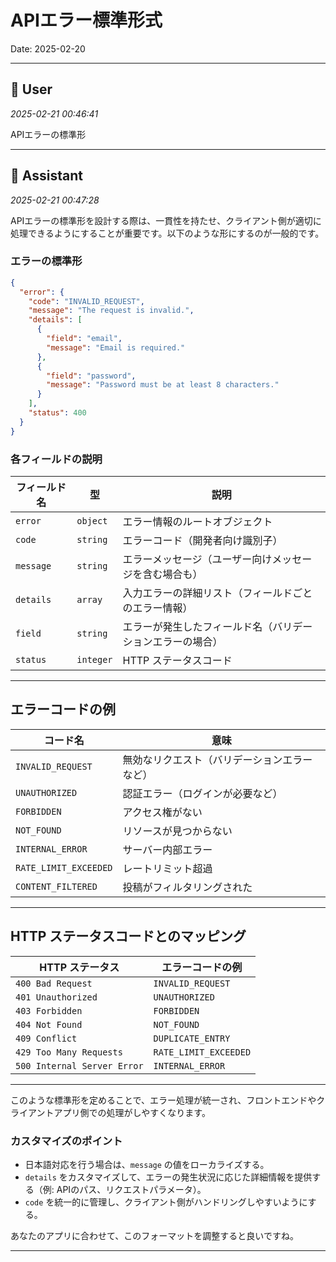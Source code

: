 # APIエラー標準形式

Date: 2025-02-20

---

## 👤 User
*2025-02-21 00:46:41*

APIエラーの標準形

---

## 🤖 Assistant
*2025-02-21 00:47:28*

APIエラーの標準形を設計する際は、一貫性を持たせ、クライアント側が適切に処理できるようにすることが重要です。以下のような形にするのが一般的です。

### **エラーの標準形**
```json
{
  "error": {
    "code": "INVALID_REQUEST",
    "message": "The request is invalid.",
    "details": [
      {
        "field": "email",
        "message": "Email is required."
      },
      {
        "field": "password",
        "message": "Password must be at least 8 characters."
      }
    ],
    "status": 400
  }
}
```

### **各フィールドの説明**
| フィールド名      | 型           | 説明 |
|----------------|------------|------|
| `error`       | `object`    | エラー情報のルートオブジェクト |
| `code`        | `string`    | エラーコード（開発者向け識別子） |
| `message`     | `string`    | エラーメッセージ（ユーザー向けメッセージを含む場合も） |
| `details`     | `array`     | 入力エラーの詳細リスト（フィールドごとのエラー情報） |
| `field`       | `string`    | エラーが発生したフィールド名（バリデーションエラーの場合） |
| `status`      | `integer`   | HTTP ステータスコード |

---

## **エラーコードの例**
| コード名 | 意味 |
|---------|------|
| `INVALID_REQUEST` | 無効なリクエスト（バリデーションエラーなど） |
| `UNAUTHORIZED` | 認証エラー（ログインが必要など） |
| `FORBIDDEN` | アクセス権がない |
| `NOT_FOUND` | リソースが見つからない |
| `INTERNAL_ERROR` | サーバー内部エラー |
| `RATE_LIMIT_EXCEEDED` | レートリミット超過 |
| `CONTENT_FILTERED` | 投稿がフィルタリングされた |

---

## **HTTP ステータスコードとのマッピング**
| HTTP ステータス | エラーコードの例 |
|---------------|----------------|
| `400 Bad Request` | `INVALID_REQUEST` |
| `401 Unauthorized` | `UNAUTHORIZED` |
| `403 Forbidden` | `FORBIDDEN` |
| `404 Not Found` | `NOT_FOUND` |
| `409 Conflict` | `DUPLICATE_ENTRY` |
| `429 Too Many Requests` | `RATE_LIMIT_EXCEEDED` |
| `500 Internal Server Error` | `INTERNAL_ERROR` |

---

このような標準形を定めることで、エラー処理が統一され、フロントエンドやクライアントアプリ側での処理がしやすくなります。

### **カスタマイズのポイント**
- 日本語対応を行う場合は、`message` の値をローカライズする。
- `details` をカスタマイズして、エラーの発生状況に応じた詳細情報を提供する（例: APIのパス、リクエストパラメータ）。
- `code` を統一的に管理し、クライアント側がハンドリングしやすいようにする。

あなたのアプリに合わせて、このフォーマットを調整すると良いですね。

---
